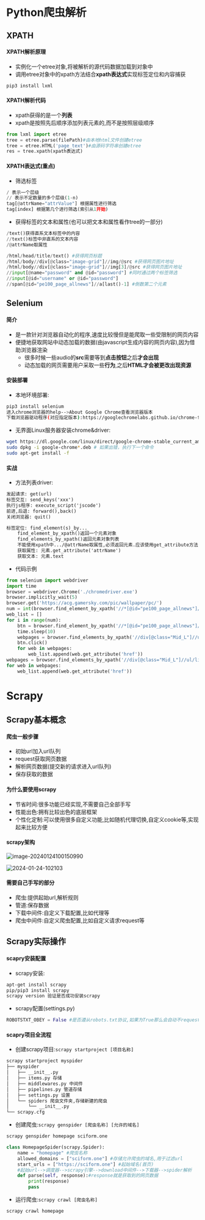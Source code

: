 # Python爬虫解析

## XPATH

#### XPATH解析原理

- 实例化一个etree对象,将被解析的源代码数据加载到对象中
- 调用etree对象中的xpath方法结合**xpath表达式**实现标签定位和内容捕获

```bash
pip3 install lxml
```

#### XPATH解析代码

- xpath获得的是一个**列表**
- xpath是按照先后顺序添加列表元素的,而不是按照层级顺序

```python
from lxml import etree
tree = etree.parse(filePath)#由本地html文件创建etree
tree = etree.HTML('page_text')#由源码字符串创建etree
res = tree.xpath(xpath表达式)
```

#### XPATH表达式(重点)

- 筛选标签

```python
/ 表示一个层级
// 表示不定数量的多个层级(1-n)
tag[@attrName="attrValue"] 根据属性进行筛选
tag[index] 根据第几个进行筛选(索引从1开始)
```

- 获得标签的文本和属性(也可以把文本和属性看作tree的一部分)

```python
/text()获得直系文本标签中的内容
//text()标签中非直系的文本内容
/@attrName取属性
```

```python
/html/head/title/text() #获得网页标题
/html/body//div[@class="image-grid"]//img/@src #获得网页图片地址
/html/body//div[@class="image-grid"]//img[3]/@src #获得网页图片地址
//input[@name="password" and @id="password"] #同时通过两个标签筛选
//input[@id="username" or @id="password"]
//span[@id="pe100_page_allnews"]//a[last()-1] #倒数第二个元素
```

## Selenium

#### 简介

- 是一款针对浏览器自动化的程序,速度比较慢但是能爬取一些受限制的网页内容
- 便捷地获取网站中动态加载的数据(由javascript生成内容的网页内容),因为借助浏览器渲染
  - 很多时候一些audio的**src**需要等到**点击按钮**之后**才会出现**
  - 动态加载的网页需要用户采取一些**行为**,之后**HTML才会被更改出现资源**

#### 安装部署

- 本地环境部署:

```bash
pip3 install selenium
进入chrome浏览器的help-->About Google Chrome查看浏览器版本
下载浏览器驱动程序(对应指定版本):https://googlechromelabs.github.io/chrome-for-testing/
```

- 无界面Linux服务器安装chrome&driver:

```bash
wget https://dl.google.com/linux/direct/google-chrome-stable_current_amd64.deb
sudo dpkg -i google-chrome*.deb # 如果出错，执行下一个命令
sudo apt-get install -f
```

#### 实战

- 方法列表driver:
```txt
发起请求: get(url)
标签交互: send_keys('xxx')
执行js程序: execute_script('jscode')
前进,后退: forward(),back()
关闭浏览器: quit()
```

```txt
标签定位: find_element(s)_by...
	find_element_by_xpath()返回一个元素对象
	find_elements_by_xpath()返回元素对象列表
	不能使用xpath中.../@attrName取属性,必须返回元素.应该使用get_attribute方法
	获取属性: 元素.get_attribute('attrName')
	获取文本: 元素.text
```



- 代码示例
```python
from selenium import webdriver
import time
browser = webdriver.Chrome('./chromedriver.exe')
browser.implicitly_wait(5)
browser.get('https://acg.gamersky.com/pic/wallpaper/pc/')
num = int(browser.find_element_by_xpath('//*[@id="pe100_page_allnews"]/a[last()-1]').text)-1
web_list = []
for i in range(num):
	btn = browser.find_element_by_xpath('//*[@id="pe100_page_allnews"]/a[last()]')
	time.sleep(10)
	webpages = browser.find_elements_by_xpath('//div[@class="Mid_L"]//ul/li/a')
	btn.click()
	for web in webpages:
		web_list.append(web.get_attribute('href'))
webpages = browser.find_elements_by_xpath('//div[@class="Mid_L"]//ul/li/a')
for web in webpages:
	web_list.append(web.get_attribute('href'))
```



# Scrapy

## Scrapy基本概念

#### 爬虫一般步骤

- 初始url加入url队列
- request获取网页数据
- 解析网页数据(提交新的请求进入url队列)
- 保存获取的数据

#### 为什么要使用scrapy

- 节省时间:很多功能已经实现,不需要自己全部手写
- 性能出色:拥有比较出色的底层框架
- 个性化定制:可以使用很多自定义功能,比如随机代理切换,自定义cookie等,实现起来比较方便

#### scrapy架构

![image-20240124100150990](https://raw.githubusercontent.com/Illusion61/note/main/others/markdown/2024-01-24-100207.png)

![2024-01-24-102103](https://raw.githubusercontent.com/Illusion61/note/main/others/markdown/2024-01-24-102103.png)

#### 需要自己手写的部分

- 爬虫:提供起始url,解析规则
- 管道:保存数据
- 下载中间件:自定义下载配置,比如代理等
- 爬虫中间件:自定义爬虫配置,比如自定义请求request等

## Scrapy实际操作

#### scapry安装配置

- scrapy安装:

```bash
apt-get install scrapy
pip/pip3 install scrapy
scrapy version 验证是否成功安装scrapy
```

- scrapy配置(settings.py)

```python
ROBOTSTXT_OBEY = False #是否遵从robots.txt协议,如果为True那么会自动不request一些网页
```

#### scapry项目全流程

- 创建scrapy项目:`scrapy startproject [项目名称]`

```bash
scrapy startproject myspider
├── myspider
│   ├── __init__.py
│   ├── items.py 存储
│   ├── middlewares.py 中间件
│   ├── pipelines.py 管道存储
│   ├── settings.py 设置
│   └── spiders 爬虫文件夹,存储新建的爬虫
│       └── __init__.py
└── scrapy.cfg
```

- 创建爬虫:`scrapy genspider [爬虫名称] [允许的域名]`

```bash
scrapy genspider homepage sciform.one
```

```python
class HomepageSpider(scrapy.Spider):
    name = "homepage" #爬虫名称
    allowed_domains = ["sciform.one"] #存储允许爬虫的域名,用于过滤url
    start_urls = ["https://sciform.one"] #起始域名(首页)
	#起始url-->调度器-->scrapy引擎-->download中间件-->下载器-->spider解析
    def parse(self, response):#response就是获取到的网页数据
        print(response)
        pass
```

- 运行爬虫:`scrapy crawl [爬虫名称] `

```bash
scrapy crawl homepage
```


